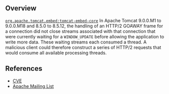## Overview
[`org.apache.tomcat.embed:tomcat-embed-core`](http://search.maven.org/#search%7Cga%7C1%7Ca%3A%22tomcat-embed-core%22)
In Apache Tomcat 9.0.0.M1 to 9.0.0.M18 and 8.5.0 to 8.5.12, the handling of an HTTP/2 GOAWAY frame for a connection did not close streams associated with that connection that were currently waiting for a `WINDOW_UPDATE` before allowing the application to write more data. These waiting streams each consumed a thread. A malicious client could therefore construct a series of HTTP/2 requests that would consume all available processing threads.

## References
- [CVE](https://web.nvd.nist.gov/view/vuln/detail?vulnId=CVE-2017-5650)
- [Apache Mailing List](https://lists.apache.org/thread.html/d24303fb095db072740d8154b0f0db3f2b8f67bc91a0562dbe89c738@%3Cannounce.tomcat.apache.org%3E)
